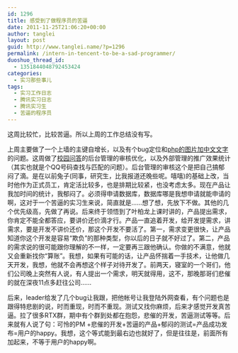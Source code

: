 ```yaml
---
id: 1296
title: 感受到了做程序员的苦逼
date: 2011-11-25T21:06:20+00:00
author: tanglei
layout: post
guid: http://www.tanglei.name/?p=1296
permalink: /intern-in-tencent-to-be-a-sad-programmer/
duoshuo_thread_id:
  - 1351844048792453424
categories:
  - 实习那些事儿
tags:
  - 实习工作日志
  - 腾讯实习日志
  - 腾讯实习生
  - 苦逼的程序员
---
```

这周比较忙，比较苦逼。所以上周的工作总结没有写。

上周主要做了一个上墙的主键自增长，以及有个bug定位和[php的图片加中文文字](http://www.tanglei.name/add-chinese-text-mark-to-picture-in-php/)的问题。这周做了[校园问答](http://www.pengyou.com/index.php?mod=ask)的后台管理的审核优化，以及外部管理的推广效果统计（其实也就是个QQ号码查找与匹配的问题）。后台管理的审核这个是把自己搞郁闷了滴。是在以前兔子(同事，研究生，比我报道还晚些呢。嘻嘻)的基础上改，当时他作为正式员工，肯定活比较多，也是排期比较紧，也没考虑太多。现在产品让我加时间的统计，我郁闷了。必须得申请数据库，数据库哪是我想申请就能申请的啊，这对于一个苦逼的实习生来说，简直就是……想了想，先放下不做。其他的几个优先级高，先做了再说。后来终于领悟到了叶柏龙上课时讲的，产品提出需求，你肯定不能全都答应，要讲价还价滴才行。产品一直追着开发，给开发提需求，讲需求，要是开发不讲价还价，那这个开发不要活了。第一，需求变更很快，让产品知道你这个开发是容易“欺负”的那种类型，你以后的日子就不好过了。第二，产品的需求说的很可能跟你理解的不一样，一定要再三跟他确认。你做的不满意，他就又会重新找你“算账”。我想，如果有可能的话，让产品怀揣着一手技术，让他做几天开发，我想，他就不会再想这个样子对待开发了。前两天，寝室的一个哥们，他们公司晚上突然有人说，有人提出一个需求，明天就得用，这不，那晚那哥们悲催的就在深夜11点多赶往公司……

后来，leader给发了几个bug让我跟，把他帐号让我登陆外网查看，有个问题也是跟得特悲剧的说，时而重现，时而不重现。测试又找你麻烦，后来才感觉开发真苦逼。拉了很多RTX群，期中有个群到处都在抱怨，悲催的开发，苦逼测试等等。后来就有人说了句：可怜的PM +悲催的开发+苦逼的产品+郁闷的测试=产品成功发布=用户的happy。我想，这个等式能到最右边也就好了，但是往往是，前面所有加起来，不等于用户的happy啊。